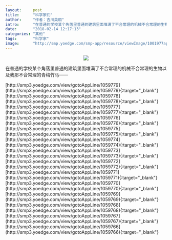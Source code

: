 ```yaml
---
layout:     post
title:      "科学家们"
author:     "作者：吉川英朗"
intro:      "在普通的学校某个角落里普通的建筑里面堆满了不合常理的机械不合常理的生物以及我那不合常理的青梅竹马——"
date:       "2018-02-14 12:17:13"
categories: "其他"
tags:       "科学家"
image:      "http://smp.yoedge.com/smp-app/resource/viewImage/1001977appline.png"
---
```

<div style="text-align: center">
<p><img src="http://smp.yoedge.com/smp-app/resource/viewImage/1001977appline.png"/></p>
</div>
<p class="post-meta">
<span>在普通的学校某个角落里普通的建筑里面堆满了不合常理的机械不合常理的生物以及我那不合常理的青梅竹马——</span>
</p>
[http://smp3.yoedge.com/view/gotoAppLine/1059779](http://smp3.yoedge.com/view/gotoAppLine/1059779){:target="_blank"}
[http://smp3.yoedge.com/view/gotoAppLine/1059778](http://smp3.yoedge.com/view/gotoAppLine/1059778){:target="_blank"}
[http://smp3.yoedge.com/view/gotoAppLine/1059777](http://smp3.yoedge.com/view/gotoAppLine/1059777){:target="_blank"}
[http://smp3.yoedge.com/view/gotoAppLine/1059776](http://smp3.yoedge.com/view/gotoAppLine/1059776){:target="_blank"}
[http://smp3.yoedge.com/view/gotoAppLine/1059775](http://smp3.yoedge.com/view/gotoAppLine/1059775){:target="_blank"}
[http://smp3.yoedge.com/view/gotoAppLine/1059774](http://smp3.yoedge.com/view/gotoAppLine/1059774){:target="_blank"}
[http://smp3.yoedge.com/view/gotoAppLine/1059773](http://smp3.yoedge.com/view/gotoAppLine/1059773){:target="_blank"}
[http://smp3.yoedge.com/view/gotoAppLine/1059772](http://smp3.yoedge.com/view/gotoAppLine/1059772){:target="_blank"}
[http://smp3.yoedge.com/view/gotoAppLine/1059771](http://smp3.yoedge.com/view/gotoAppLine/1059771){:target="_blank"}
[http://smp3.yoedge.com/view/gotoAppLine/1059770](http://smp3.yoedge.com/view/gotoAppLine/1059770){:target="_blank"}
[http://smp3.yoedge.com/view/gotoAppLine/1059769](http://smp3.yoedge.com/view/gotoAppLine/1059769){:target="_blank"}
[http://smp3.yoedge.com/view/gotoAppLine/1059768](http://smp3.yoedge.com/view/gotoAppLine/1059768){:target="_blank"}
[http://smp3.yoedge.com/view/gotoAppLine/1059767](http://smp3.yoedge.com/view/gotoAppLine/1059767){:target="_blank"}
[http://smp3.yoedge.com/view/gotoAppLine/1059766](http://smp3.yoedge.com/view/gotoAppLine/1059766){:target="_blank"}


